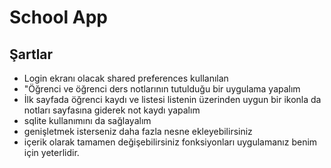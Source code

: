 # School App

## Şartlar

* Login ekranı olacak shared preferences kullanılan
* "Öğrenci ve öğrenci ders notlarının tutulduğu bir uygulama yapalım
* İlk sayfada öğrenci kaydı ve listesi listenin üzerinden uygun bir ikonla da notları sayfasına giderek  not kaydı yapalım
* sqlite kullanımını da sağlayalım
* genişletmek isterseniz daha fazla nesne ekleyebilirsiniz
* içerik olarak tamamen değişebilirsiniz fonksiyonları uygulamanız benim için yeterlidir.

